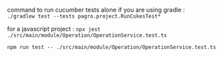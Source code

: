 command to run cucumber tests alone if you are using gradle :  
`./gradlew test --tests pagro.project.RunCukesTest*`

for a javascript project : 
`npx jest ./src/main/module/Operation/OperationService.test.ts`

`npm run test -- ./src/main/module/Operation/OperationService.test.ts`

